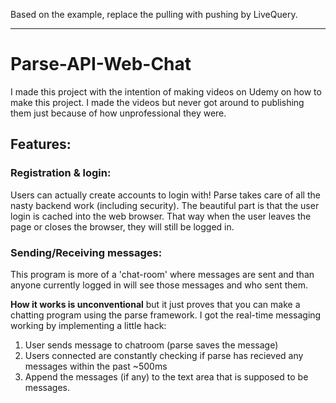 Based on the example, replace the pulling with pushing by LiveQuery.

---

# Parse-API-Web-Chat
I made this project with the intention of making videos on Udemy on how to make this project. I made the videos but never got around to publishing them just because of how unprofessional they were.

## Features:
### Registration & login:
Users can actually create accounts to login with! Parse takes care of all the nasty backend work (including security). The beautiful part is that the user login is cached into the web browser. That way when the user leaves the page or closes the browser, they will still be logged in.

### Sending/Receiving messages:
This program is more of a 'chat-room' where messages are sent and than anyone currently logged in will see those messages and who sent them.

**How it works is unconventional** but it just proves that you can make a chatting program using the parse framework. I got the real-time messaging working by implementing a little hack:

1. User sends message to chatroom (parse saves the message)
2. Users connected are constantly checking if parse has recieved any messages within the past ~500ms
3. Append the messages (if any) to the text area that is supposed to be messages.

